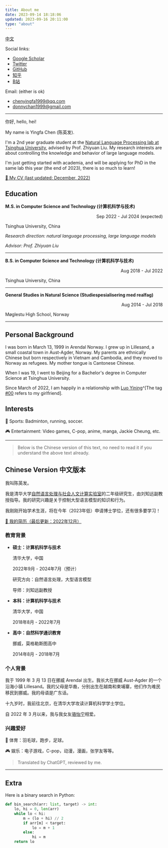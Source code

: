 ```yaml
---
title: About me
date: 2023-09-14 18:18:06
updated: 2023-09-16 20:11:00
type: "about"
---
```


[中文](#Chinese-Version-中文版本)

Social links:

- [Google Scholar](https://scholar.google.com/citations?user=IgPWvEQAAAAJ&hl=en)
- [Twitter](https://www.twitter.com/DonnyChan123)
- [GitHub](https://www.github.com/chen-yingfa)
- [知乎](https://www.zhihu.com/people/chen-ying-fa-34)
- [B站](https://space.bilibili.com/474619698?spm_id_from=333.1007.0.0)

Email: (either is ok)

- chenyingfa1999@qq.com
- donnychan1999@gmail.com

---

你好, hello, hei!

My name is Yingfa Chen (陈英发).

I'm a 2nd year graduate student at the [Natural Language Processing lab at Tsinghua University](http://nlp.csai.tsinghua.edu.cn/), advised by Prof. Zhiyuan Liu. My research interests are about controlling the knowledge and behavior of large language models.

I'm just getting started with academia, and will be applying for PhD in the same lab this year (the end of 2023), there is so much to learn!

[:page_facing_up: My CV (last updated: December, 2022)](/pdf/cv.pdf)

## Education

**M.S. in Computer Science and Technology (计算机科学与技术)**

<div align="right">Sep 2022 - Jul 2024 (expected)</div>

Tsinghua University, China

*Research direction: natural language processing, large language models*

*Advisor: Prof. Zhiyuan Liu*

---

**B.S. in Computer Science and Technology (计算机科学与技术)**

<div align="right">Aug 2018 - Jul 2022</div>

Tsinghua University, China 

---

**General Studies in Natural Science (Studiespesialisering med realfag)**

<div align="right">
Aug 2014 - Jul 2018
</div>

Møglestu High School, Norway

---

## Personal Background

I was born in March 13, 1999 in Arendal Norway. I grew up in Lillesand, a small coastal town in Aust-Agder, Norway. My parents are ethnically Chinese but born respectively in Vietnam and Cambodia, and they moved to Norway as refugees. My mother tongue is Cantonese Chinese.

When I was 19, I went to Beijing for a Bachelor's degree in Computer Science at Tsinghua University.

Since March of 2022, I am happily in a relationship with [Luo Yining](https://www.github.com/luo-yining/)^[The tag [#00](../../../tags/00) refers to my girlfriend].

## Interests

:muscle: Sports: Badminton, running, soccer.

:video_game: Entertainment: Video games, C-pop, anime, manga, Jackie Cheung, etc.

---

> Below is the Chinese version of this text, no need to read it if you understand the above text already.

## Chinese Version 中文版本

我叫陈英发。

我是清华大学[自然语言处理与社会人文计算实验室](http://nlp.csai.tsinghua.edu.cn/)的二年级研究生，由刘知远副教授指导。我的研究兴趣是关于控制大型语言模型的知识和行为。

我刚刚开始学术生涯，将在今年（2023年低）申请博士学位，还有很多要学习！

[:page_facing_up: 我的简历（最后更新：2022年12月）](/pdf/cv.pdf)

### 教育背景

- **硕士：计算机科学与技术**

    清华大学，中国

    2022年9月 - 2024年7月（预计）

    研究方向：自然语言处理，大型语言模型

    导师：刘知远副教授


- **本科：计算机科学与技术**

    清华大学，中国

    2018年8月 - 2022年7月


- **高中：自然科学通识教育**

    挪威，莫格勒斯图高中

    2014年8月 - 2018年7月

### 个人背景

我于 1999 年 3 月 13 日在挪威 Arendal 出生。我长大在挪威 Aust-Agder 的一个沿海小镇 Lillesand。我的父母是华裔，分别出生在越南和柬埔寨，他们作为难民移民到挪威。我的母语是广东话。

十九岁时，我前往北京，在清华大学攻读计算机科学学士学位。

自 2022 年 3 月以来，我与我女友[骆怡宁](https://www.github.com/luo-yining/)相爱。

### 兴趣爱好

:muscle: 体育：羽毛球，跑步，足球。

:video_game: 娱乐：电子游戏，C-pop，动漫，漫画，张学友等等。

> Translated by ChatGPT, reviewed by me.

---

## Extra

Here is a binary search in Python:

```python
def bin_search(arr: list, target) -> int:
    lo, hi = 0, len(arr)
    while lo < hi:
        m = (lo + hi) // 2
        if arr[m] < target:
            lo = m + 1
        else:
            hi = m
    return lo
```
